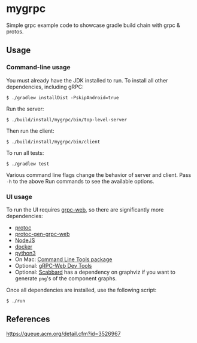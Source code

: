 # mygrpc

Simple grpc example code to showcase gradle build chain with grpc & protos.

## Usage

### Command-line usage

You must already have the JDK installed to run. To install all other dependencies, including gRPC:

```
$ ./gradlew installDist -PskipAndroid=true
```

Run the server:

```
$ ./build/install/mygrpc/bin/top-level-server
```

Then run the client:

```
$ ./build/install/mygrpc/bin/client
```

To run all tests:

```
$ ./gradlew test
```

Various command line flags change the behavior of server and client. Pass
`-h` to the above Run commands to see the available options.

### UI usage

To run the UI requires [grpc-web](https://github.com/grpc/grpc-web/tree/master/net/grpc/gateway/examples/helloworld),
so there are significantly more dependencies:

* [protoc](https://github.com/protocolbuffers/protobuf/releases)
* [protoc-gen-grpc-web](https://github.com/grpc/grpc-web/releases)
* [NodeJS](https://nodejs.org/en/)
* [docker](https://www.docker.com/)
* [python3](https://www.python.org/downloads/)
* On Mac: [Command Line Tools package](https://apple.stackexchange.com/questions/254380/why-am-i-getting-an-invalid-active-developer-path-when-attempting-to-use-git-a)
* Optional: [gRPC-Web Dev Tools](https://github.com/SafetyCulture/grpc-web-devtools)
* Optional: [Scabbard](https://arunkumar9t2.github.io/scabbard/) has a dependency on graphviz
if you want to generate `png`'s of the component graphs.

Once all dependencies are installed, use the following script:

```
$ ./run
```

## References
https://queue.acm.org/detail.cfm?id=3526967
